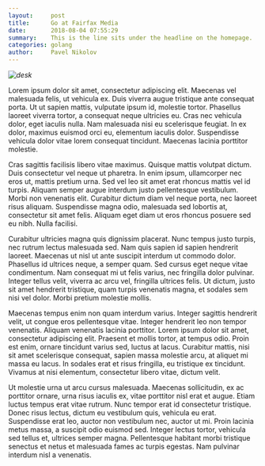 ```yaml
---
layout:     post
title:      Go at Fairfax Media
date:       2018-08-04 07:55:29
summary:    This is the line sits under the headline on the homepage.
categories: golang
author:     Pavel Nikolov
---
```


_![desk](https://cloud.githubusercontent.com/assets/1424573/3378137/abac6d7c-fbe6-11e3-8e09-55745b6a8176.png)_

Lorem ipsum dolor sit amet, consectetur adipiscing elit. Maecenas vel malesuada felis, ut vehicula ex. Duis viverra augue tristique ante consequat porta. Ut ut sapien mattis, vulputate ipsum id, molestie tortor. Phasellus laoreet viverra tortor, a consequat neque ultricies eu. Cras nec vehicula dolor, eget iaculis nulla. Nam malesuada nisi eu scelerisque feugiat. In ex dolor, maximus euismod orci eu, elementum iaculis dolor. Suspendisse vehicula dolor vitae lorem consequat tincidunt. Maecenas lacinia porttitor molestie.

Cras sagittis facilisis libero vitae maximus. Quisque mattis volutpat dictum. Duis consectetur vel neque ut pharetra. In enim ipsum, ullamcorper nec eros ut, mattis pretium urna. Sed vel leo sit amet erat rhoncus mattis vel id turpis. Aliquam semper augue interdum justo pellentesque vestibulum. Morbi non venenatis elit. Curabitur dictum diam vel neque porta, nec laoreet risus aliquam. Suspendisse magna odio, malesuada sed lobortis at, consectetur sit amet felis. Aliquam eget diam ut eros rhoncus posuere sed eu nibh. Nulla facilisi.

Curabitur ultricies magna quis dignissim placerat. Nunc tempus justo turpis, nec rutrum lectus malesuada sed. Nam quis sapien id sapien hendrerit laoreet. Maecenas ut nisl ut ante suscipit interdum ut commodo dolor. Phasellus id ultrices neque, a semper quam. Sed cursus eget neque vitae condimentum. Nam consequat mi ut felis varius, nec fringilla dolor pulvinar. Integer tellus velit, viverra ac arcu vel, fringilla ultrices felis. Ut dictum, justo sit amet hendrerit tristique, quam turpis venenatis magna, et sodales sem nisi vel dolor. Morbi pretium molestie mollis.

Maecenas tempus enim non quam interdum varius. Integer sagittis hendrerit velit, ut congue eros pellentesque vitae. Integer hendrerit leo non tempor venenatis. Aliquam venenatis lacinia porttitor. Lorem ipsum dolor sit amet, consectetur adipiscing elit. Praesent et mollis tortor, at tempus odio. Proin est enim, ornare tincidunt varius sed, luctus at lacus. Curabitur mattis, nisi sit amet scelerisque consequat, sapien massa molestie arcu, at aliquet mi massa eu lacus. In sodales erat et risus fringilla, eu tristique ex tincidunt. Vivamus at nisi elementum, consectetur libero vitae, dictum velit.

Ut molestie urna ut arcu cursus malesuada. Maecenas sollicitudin, ex ac porttitor ornare, urna risus iaculis ex, vitae porttitor nisl erat et augue. Etiam luctus tempus erat vitae rutrum. Nunc tempor erat id consectetur tristique. Donec risus lectus, dictum eu vestibulum quis, vehicula eu erat. Suspendisse erat leo, auctor non vestibulum nec, auctor ut mi. Proin lacinia metus massa, a suscipit odio euismod sed. Integer lectus tortor, vehicula sed tellus et, ultrices semper magna. Pellentesque habitant morbi tristique senectus et netus et malesuada fames ac turpis egestas. Nam pulvinar interdum nisl a venenatis.
